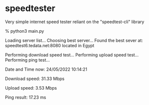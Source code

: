 # speedtester
Very simple internet speed tester reliant on the "speedtest-cli" library

% python3 main.py

Loading server list...
Choosing best server...
Found the best sever at: speedtest6.tedata.net:8080 located in Egypt

Performing download speed test...
Performing upload speed test...
Performing ping test...

Date and Time now: 24/05/2022 10:14:21

Download speed: 31.33 Mbps

Upload speed: 3.53 Mbps

Ping result: 17.23 ms
